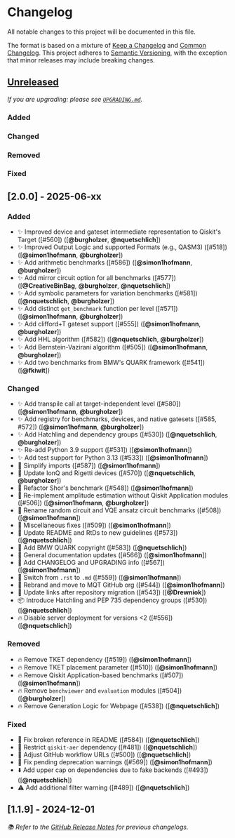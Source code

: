 # Changelog

All notable changes to this project will be documented in this file.

The format is based on a mixture of [Keep a Changelog](https://keepachangelog.com/en/1.1.0/) and [Common Changelog](https://common-changelog.org).
This project adheres to [Semantic Versioning](https://semver.org/spec/v2.0.0.html), with the exception that minor releases may include breaking changes.

## [Unreleased]

_If you are upgrading: please see [`UPGRADING.md`](UPGRADING.md#unreleased)._

### Added

### Changed

### Removed

### Fixed

## [2.0.0] - 2025-06-xx

### Added

- ✨ Improved device and gateset intermediate representation to Qiskit's Target ([#560]) ([**@burgholzer**, **@nquetschlich**])
- ✨ Improved Output Logic and supported Formats (e.g., QASM3) ([#518]) ([**@simon1hofmann**, **@burgholzer**])
- ✨ Add arithmetic benchmarks ([#586]) ([**@simon1hofmann**, **@burgholzer**])
- ✨ Add mirror circuit option for all benchmarks ([#577]) ([**@CreativeBinBag**, **@burgholzer**, **@nquetschlich**])
- ✨ Add symbolic parameters for variation benchmarks ([#581]) ([**@nquetschlich**, **@burgholzer**])
- ✨ Add distinct `get_benchmark` function per level ([#571]) ([**@simon1hofmann**, **@burgholzer**])
- ✨ Add clifford+T gateset support ([#555]) ([**@simon1hofmann**, **@burgholzer**])
- ✨ Add HHL algorithm ([#582]) ([**@nquetschlich**, **@burgholzer**])
- ✨ Add Bernstein-Vazirani algorithm ([#505]) ([**@simon1hofmann**, **@burgholzer**])
- ✨ Add two benchmarks from BMW's QUARK framework ([#541]) ([**@fkiwit**])

### Changed

- ✨ Add transpile call at target-independent level ([#580]) ([**@simon1hofmann**, **@burgholzer**])
- ✨ Add registry for benchmarks, devices, and native gatesets ([#585, #572]) ([**@simon1hofmann**, **@burgholzer**])
- ✨ Add Hatchling and dependency groups ([#530]) ([**@nquetschlich**, **@burgholzer**])
- ✨ Re-add Python 3.9 support ([#531]) ([**@simon1hofmann**])
- ✨ Add test support for Python 3.13 ([#533]) ([**@simon1hofmann**])
- 🎨 Simplify imports ([#587]) ([**@simon1hofmann**])
- 🎨 Update IonQ and Rigetti devices ([#570]) ([**@nquetschlich**, **@burgholzer**])
- 🎨 Refactor Shor's benchmark ([#548]) ([**@simon1hofmann**])
- 🎨 Re-implement amplitude estimation without Qiskit Application modules ([#506]) ([**@simon1hofmann**, **@burgholzer**])
- 🎨 Rename random circuit and VQE ansatz circuit benchmarks ([#508]) ([**@simon1hofmann**])
- 🎨 Miscellaneous fixes ([#509]) ([**@simon1hofmann**])
- 📝 Update README and RtDs to new guidelines ([#573]) ([**@nquetschlich**])
- 📝 Add BMW QUARK copyright ([#583]) ([**@nquetschlich**])
- 📝 General documentation updates ([#566]) ([**@simon1hofmann**])
- 📝 Add CHANGELOG and UPGRADING info ([#567]) ([**@simon1hofmann**])
- 📝 Switch from `.rst` to `.md` ([#559]) ([**@simon1hofmann**])
- 📝 Rebrand and move to MQT GitHub org ([#544]) ([**@simon1hofmann**])
- 📝 Update links after repository migration ([#543]) ([**@Drewniok**])
- 📦 Introduce Hatchling and PEP 735 dependency groups ([#530]) ([**@nquetschlich**])
- 🔥 Disable server deployment for versions <2 ([#556]) ([**@nquetschlich**])

### Removed

- 🔥 Remove TKET dependency ([#519]) ([**@simon1hofmann**])
- 🔥 Remove TKET placement parameter ([#510]) ([**@simon1hofmann**])
- 🔥 Remove Qiskit Application-based benchmarks ([#507]) ([**@simon1hofmann**])
- 🔥 Remove `benchviewer` and `evaluation` modules ([#504]) ([**@burgholzer**])
- 🔥 Remove Generation Logic for Webpage ([#538]) ([**@nquetschlich**])

### Fixed

- 📝 Fix broken reference in README ([#584]) ([**@nquetschlich**])
- 📌 Restrict `qiskit-aer` dependency ([#481]) ([**@nquetschlich**])
- 👷 Adjust GitHub workflow URLs ([#500]) ([**@nquetschlich**])
- 🚨 Fix pending deprecation warnings ([#569]) ([**@simon1hofmann**])
- ⬇️ Add upper cap on dependencies due to fake backends ([#493]) ([**@nquetschlich**])
- ⚠️ Add additional filter warning ([#489]) ([**@nquetschlich**])

## [1.1.9] - 2024-12-01

_📚 Refer to the [GitHub Release Notes](https://github.com/munich-quantum-toolkit/bench/releases) for previous changelogs._

[unreleased]: https://github.com/munich-quantum-toolkit/core/compare/v1.1.9...HEAD

